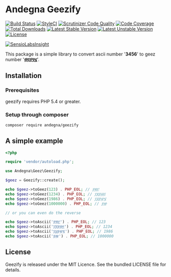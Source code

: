 Andegna Geezify
===============

[![Build Status](https://travis-ci.org/andegna/geezify.svg?branch=master)](https://travis-ci.org/andegna/geezify)
[![StyleCI](https://styleci.io/repos/68031629/shield?branch=master)](https://styleci.io/repos/68031629)
[![Scrutinizer Code Quality](https://scrutinizer-ci.com/g/andegna/geezify/badges/quality-score.png?b=master)](https://scrutinizer-ci.com/g/andegna/geezify/?branch=master)
[![Code Coverage](https://scrutinizer-ci.com/g/andegna/geezify/badges/coverage.png?b=master)](https://scrutinizer-ci.com/g/andegna/geezify/?branch=master)
[![Total Downloads](https://poser.pugx.org/andegna/geezify/d/total.svg)](https://packagist.org/packages/andegna/geezify)
[![Latest Stable Version](https://poser.pugx.org/andegna/geezify/v/stable.svg)](https://packagist.org/packages/andegna/geezify)
[![Latest Unstable Version](https://poser.pugx.org/andegna/geezify/v/unstable.svg)](https://packagist.org/packages/andegna/geezify)
[![License](https://poser.pugx.org/andegna/geezify/license.svg)](https://packagist.org/packages/andegna/geezify)

[![SensioLabsInsight](https://insight.sensiolabs.com/projects/a3519698-fee9-494c-adbb-c5c2f8abc422/big.png)](https://insight.sensiolabs.com/projects/a3519698-fee9-494c-adbb-c5c2f8abc422)

This package is a simple library to convert ascii number '**3456**' to geez number '**፴፬፻፶፮**'.

Installation
------------

### Prerequisites
geezify requires PHP 5.4 or greater.

### Setup through composer
```sh
composer require andegna/geezify
```

A simple example
----------------
```php
<?php

require 'vendor/autoload.php';

use Andegna\Geez\Geezify;

$geez = Geezify::create();

echo $geez->toGeez(123) . PHP_EOL; // ፻፳፫
echo $geez->toGeez(1234) . PHP_EOL; // ፲፪፻፴፬
echo $geez->toGeez(1986) . PHP_EOL; // ፲፱፻፹፮
echo $geez->toGeez(1000000) . PHP_EOL; // ፻፼

// or you can even do the reverse

echo $geez->toAscii('፻፳፫') . PHP_EOL; // 123
echo $geez->toAscii('፲፪፻፴፬') . PHP_EOL; // 1234
echo $geez->toAscii('፲፱፻፹፮') . PHP_EOL; // 1986
echo $geez->toAscii('፻፼') . PHP_EOL; // 1000000
```

License
-------
Geezify is released under the MIT Licence. See the bundled LICENSE file for details.
